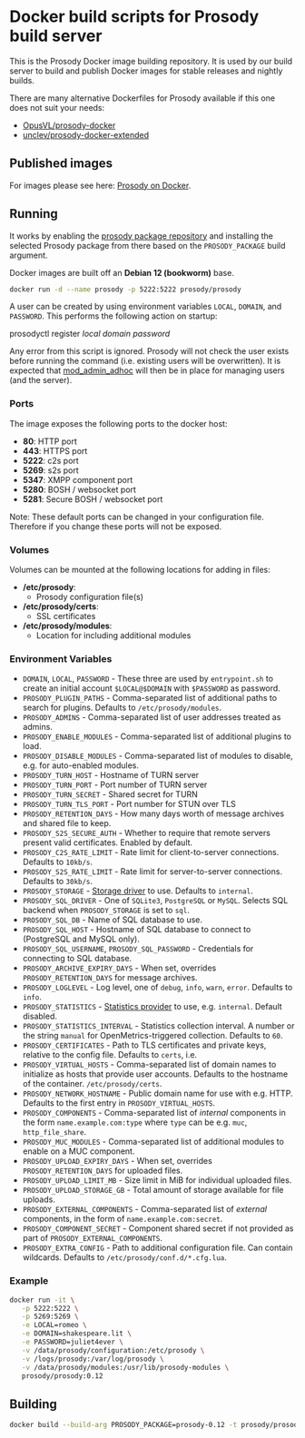 # Docker build scripts for Prosody build server

This is the Prosody Docker image building repository. It is used by our build server to build and publish Docker images for stable releases and nightly builds.

There are many alternative Dockerfiles for Prosody available if this one
does not suit your needs:

  - [OpusVL/prosody-docker](https://github.com/OpusVL/prosody-docker/)
  - [unclev/prosody-docker-extended](https://github.com/unclev/prosody-docker-extended)

## Published images

For images please see here: [Prosody on Docker](https://hub.docker.com/r/prosody/prosody/).

## Running

It works by enabling the [prosody package repository](https://prosody.im/download/package_repository) and installing the selected Prosody package from there based on the `PROSODY_PACKAGE` build argument.

Docker images are built off an __Debian 12 (bookworm)__ base.

```bash
docker run -d --name prosody -p 5222:5222 prosody/prosody
```

A user can be created by using environment variables `LOCAL`, `DOMAIN`, and `PASSWORD`. This performs the following action on startup:

  prosodyctl register *local* *domain* *password*

Any error from this script is ignored. Prosody will not check the user exists before running the command (i.e. existing users will be overwritten). It is expected that [mod_admin_adhoc](http://prosody.im/doc/modules/mod_admin_adhoc) will then be in place for managing users (and the server).

### Ports

The image exposes the following ports to the docker host:

* __80__: HTTP port
* __443__: HTTPS port
* __5222__: c2s port
* __5269__: s2s port
* __5347__: XMPP component port
* __5280__: BOSH / websocket port
* __5281__: Secure BOSH / websocket port

Note: These default ports can be changed in your configuration file. Therefore if you change these ports will not be exposed.

### Volumes

Volumes can be mounted at the following locations for adding in files:

* __/etc/prosody__:
  * Prosody configuration file(s)
* __/etc/prosody/certs__:
  * SSL certificates
* __/etc/prosody/modules__:
  * Location for including additional modules

### Environment Variables

* `DOMAIN`, `LOCAL`, `PASSWORD` - These three are used by `entrypoint.sh` to create an initial account `$LOCAL@$DOMAIN` with `$PASSWORD` as password.
* `PROSODY_PLUGIN_PATHS` - Comma-separated list of additional paths to search for plugins. Defaults to `/etc/prosody/modules`.
* `PROSODY_ADMINS` - Comma-separated list of user addresses treated as admins.
* `PROSODY_ENABLE_MODULES` - Comma-separated list of additional plugins to load.
* `PROSODY_DISABLE_MODULES` - Comma-separated list of modules to disable, e.g. for auto-enabled modules.
* `PROSODY_TURN_HOST` - Hostname of TURN server
* `PROSODY_TURN_PORT` - Port number of TURN server
* `PROSODY_TURN_SECRET` - Shared secret for TURN
* `PROSODY_TURN_TLS_PORT` -  Port number for STUN over TLS
* `PROSODY_RETENTION_DAYS` - How many days worth of message archives and shared file to keep.
* `PROSODY_S2S_SECURE_AUTH` - Whether to require that remote servers present valid certificates. Enabled by default.
* `PROSODY_C2S_RATE_LIMIT` - Rate limit for client-to-server connections. Defaults to `10kb/s`.
* `PROSODY_S2S_RATE_LIMIT` - Rate limit for server-to-server connections. Defaults to `30kb/s`.
* `PROSODY_STORAGE` - [Storage driver](https://prosody.im/doc/storage) to use. Defaults to `internal`.
* `PROSODY_SQL_DRIVER` - One of `SQLite3`, `PostgreSQL` or `MySQL`. Selects SQL backend when `PROSODY_STORAGE` is set to `sql`.
* `PROSODY_SQL_DB` - Name of SQL database to use.
* `PROSODY_SQL_HOST` - Hostname of SQL database to connect to (PostgreSQL and MySQL only).
* `PROSODY_SQL_USERNAME`, `PROSODY_SQL_PASSWORD` - Credentials for connecting to SQL database.
* `PROSODY_ARCHIVE_EXPIRY_DAYS` - When set, overrides `PROSODY_RETENTION_DAYS` for message archives.
* `PROSODY_LOGLEVEL` - Log level, one of `debug`, `info`, `warn`, `error`. Defaults to `info`.
* `PROSODY_STATISTICS` - [Statistics provider](https://prosody.im/doc/statistics) to use, e.g. `internal`. Default disabled.
* `PROSODY_STATISTICS_INTERVAL` - Statistics collection interval. A number or the string `manual` for OpenMetrics-triggered collection. Defaults to `60`.
* `PROSODY_CERTIFICATES` - Path to TLS certificates and private keys, relative to the config file. Defaults to `certs`, i.e.
* `PROSODY_VIRTUAL_HOSTS` - Comma-separated list of domain names to initialize as hosts that provide user accounts. Defaults to the hostname of the container. `/etc/prosody/certs`.
* `PROSODY_NETWORK_HOSTNAME` - Public domain name for use with e.g. HTTP. Defaults to the first entry in `PROSODY_VIRTUAL_HOSTS`.
* `PROSODY_COMPONENTS` - Comma-separated list of _internal_ components in the form `name.example.com:type` where `type` can be e.g. `muc`, `http_file_share`.
* `PROSODY_MUC_MODULES` - Comma-separated list of additional modules to enable on a MUC component.
* `PROSODY_UPLOAD_EXPIRY_DAYS` - When set, overrides `PROSODY_RETENTION_DAYS` for uploaded files.
* `PROSODY_UPLOAD_LIMIT_MB` - Size limit in MiB for individual uploaded files.
* `PROSODY_UPLOAD_STORAGE_GB` - Total amount of storage available for file uploads.
* `PROSODY_EXTERNAL_COMPONENTS` - Comma-separated list of _external_ components, in the form of `name.example.com:secret`.
* `PROSODY_COMPONENT_SECRET` - Component shared secret if not provided as part of `PROSODY_EXTERNAL_COMPONENTS`.
* `PROSODY_EXTRA_CONFIG` - Path to additional configuration file. Can contain wildcards. Defaults to `/etc/prosody/conf.d/*.cfg.lua`.


### Example

```bash
docker run -it \
   -p 5222:5222 \
   -p 5269:5269 \
   -e LOCAL=romeo \
   -e DOMAIN=shakespeare.lit \
   -e PASSWORD=juliet4ever \
   -v /data/prosody/configuration:/etc/prosody \
   -v /logs/prosody:/var/log/prosody \
   -v /data/prosody/modules:/usr/lib/prosody-modules \
   prosody/prosody:0.12
```

## Building

```bash
docker build --build-arg PROSODY_PACKAGE=prosody-0.12 -t prosody/prosody:0.12 .
```
